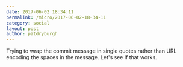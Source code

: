 ```yaml
---
date: 2017-06-02 18:34:11
permalink: /micro/2017-06-02-18-34-11
category: social
layout: post
author: patdryburgh
---
```


Trying to wrap the commit message in single quotes rather than URL encoding the spaces in the message. Let's see if that works.